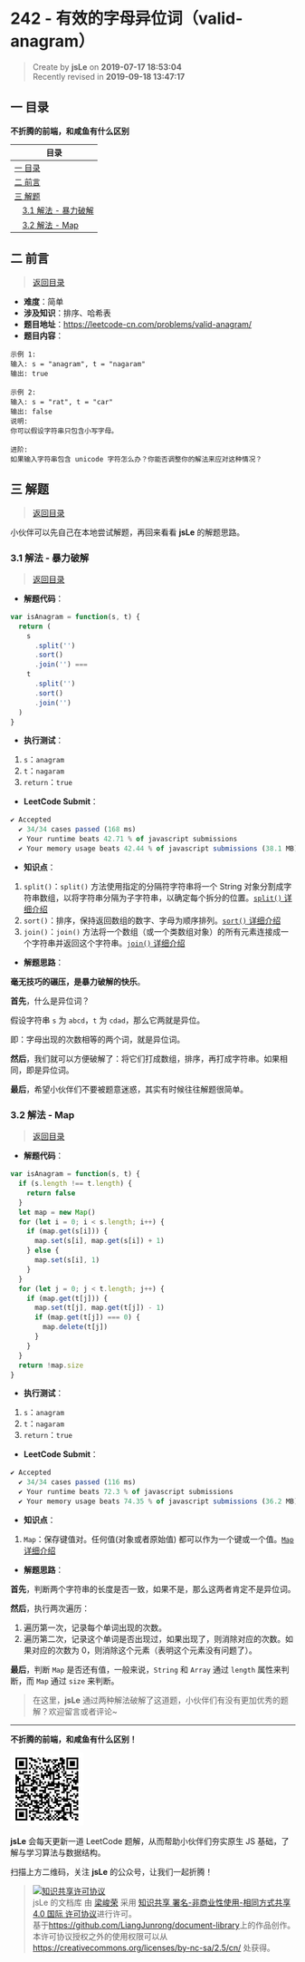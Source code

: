 # 242 - 有效的字母异位词（valid-anagram）

> Create by **jsLe** on **2019-07-17 18:53:04**  
> Recently revised in **2019-09-18 13:47:17**

## <a name="chapter-one" id="chapter-one">一 目录</a>

**不折腾的前端，和咸鱼有什么区别**

| 目录                                                                                     |
| ---------------------------------------------------------------------------------------- |
| [一 目录](#chapter-one)                                                                  |
| <a name="catalog-chapter-two" id="catalog-chapter-two"></a>[二 前言](#chapter-two)       |
| <a name="catalog-chapter-three" id="catalog-chapter-three"></a>[三 解题](#chapter-three) |
| &emsp;[3.1 解法 - 暴力破解](#chapter-three-one)                                          |
| &emsp;[3.2 解法 - Map](#chapter-three-two)                                               |

## <a name="chapter-two" id="chapter-two">二 前言</a>

> [返回目录](#chapter-one)

- **难度**：简单
- **涉及知识**：排序、哈希表
- **题目地址**：https://leetcode-cn.com/problems/valid-anagram/
- **题目内容**：

```
示例 1:
输入: s = "anagram", t = "nagaram"
输出: true

示例 2:
输入: s = "rat", t = "car"
输出: false
说明:
你可以假设字符串只包含小写字母。

进阶:
如果输入字符串包含 unicode 字符怎么办？你能否调整你的解法来应对这种情况？
```

## <a name="chapter-three" id="chapter-three">三 解题</a>

> [返回目录](#chapter-one)

小伙伴可以先自己在本地尝试解题，再回来看看 **jsLe** 的解题思路。

### <a name="chapter-three-one" id="chapter-three-one">3.1 解法 - 暴力破解</a>

> [返回目录](#chapter-one)

- **解题代码**：

```js
var isAnagram = function(s, t) {
  return (
    s
      .split('')
      .sort()
      .join('') ===
    t
      .split('')
      .sort()
      .join('')
  )
}
```

- **执行测试**：

1. `s`：`anagram`
2. `t`：`nagaram`
3. `return`：`true`

- **LeetCode Submit**：

```js
✔ Accepted
  ✔ 34/34 cases passed (168 ms)
  ✔ Your runtime beats 42.71 % of javascript submissions
  ✔ Your memory usage beats 42.44 % of javascript submissions (38.1 MB)
```

- **知识点**：

1. `split()`：`split()` 方法使用指定的分隔符字符串将一个 String 对象分割成字符串数组，以将字符串分隔为子字符串，以确定每个拆分的位置。[`split()` 详细介绍](https://github.com/LiangJunrong/document-library/blob/master/JavaScript-library/JavaScript/%E5%86%85%E7%BD%AE%E5%AF%B9%E8%B1%A1/String/split.md)
2. `sort()`：排序，保持返回数组的数字、字母为顺序排列。[`sort()` 详细介绍](https://github.com/LiangJunrong/document-library/blob/master/JavaScript-library/JavaScript/%E5%86%85%E7%BD%AE%E5%AF%B9%E8%B1%A1/Array/sort.md)
3. `join()`：`join()` 方法将一个数组（或一个类数组对象）的所有元素连接成一个字符串并返回这个字符串。[`join()` 详细介绍](https://github.com/LiangJunrong/document-library/blob/master/JavaScript-library/JavaScript/%E5%86%85%E7%BD%AE%E5%AF%B9%E8%B1%A1/Array/join.md)

- **解题思路**：

**毫无技巧的碾压，是暴力破解的快乐**。

**首先**，什么是异位词？

假设字符串 `s` 为 `abcd`，`t` 为 `cdad`，那么它两就是异位。

即：字母出现的次数相等的两个词，就是异位词。

**然后**，我们就可以方便破解了：将它们打成数组，排序，再打成字符串。如果相同，即是异位词。

**最后**，希望小伙伴们不要被题意迷惑，其实有时候往往解题很简单。

### <a name="chapter-three-two" id="chapter-three-two">3.2 解法 - Map</a>

> [返回目录](#chapter-one)

- **解题代码**：

```js
var isAnagram = function(s, t) {
  if (s.length !== t.length) {
    return false
  }
  let map = new Map()
  for (let i = 0; i < s.length; i++) {
    if (map.get(s[i])) {
      map.set(s[i], map.get(s[i]) + 1)
    } else {
      map.set(s[i], 1)
    }
  }
  for (let j = 0; j < t.length; j++) {
    if (map.get(t[j])) {
      map.set(t[j], map.get(t[j]) - 1)
      if (map.get(t[j]) === 0) {
        map.delete(t[j])
      }
    }
  }
  return !map.size
}
```

- **执行测试**：

1. `s`：`anagram`
2. `t`：`nagaram`
3. `return`：`true`

- **LeetCode Submit**：

```js
✔ Accepted
  ✔ 34/34 cases passed (116 ms)
  ✔ Your runtime beats 72.3 % of javascript submissions
  ✔ Your memory usage beats 74.35 % of javascript submissions (36.2 MB)
```

- **知识点**：

1. `Map`：保存键值对。任何值(对象或者原始值) 都可以作为一个键或一个值。[`Map` 详细介绍](https://github.com/LiangJunrong/document-library/blob/master/JavaScript-library/JavaScript/%E5%86%85%E7%BD%AE%E5%AF%B9%E8%B1%A1/Map/README.md)

- **解题思路**：

**首先**，判断两个字符串的长度是否一致，如果不是，那么这两者肯定不是异位词。

**然后**，执行两次遍历：

1. 遍历第一次，记录每个单词出现的次数。
2. 遍历第二次，记录这个单词是否出现过，如果出现了，则消除对应的次数。如果对应的次数为 0，则消除这个元素（表明这个元素没有问题了）。

**最后**，判断 `Map` 是否还有值，一般来说，`String` 和 `Array` 通过 `length` 属性来判断，而 `Map` 通过 `size` 来判断。

> 在这里，**jsLe** 通过两种解法破解了这道题，小伙伴们有没有更加优秀的题解？欢迎留言或者评论~

---

**不折腾的前端，和咸鱼有什么区别！**

![图](../../../public-repertory/img/z-small-wechat-public-address.jpg)

**jsLe** 会每天更新一道 LeetCode 题解，从而帮助小伙伴们夯实原生 JS 基础，了解与学习算法与数据结构。

扫描上方二维码，关注 **jsLe** 的公众号，让我们一起折腾！

> <a rel="license" href="http://creativecommons.org/licenses/by-nc-sa/4.0/"><img alt="知识共享许可协议" style="border-width:0" src="https://i.creativecommons.org/l/by-nc-sa/4.0/88x31.png" /></a><br /><span xmlns:dct="http://purl.org/dc/terms/" property="dct:title">jsLe 的文档库</span> 由 <a xmlns:cc="http://creativecommons.org/ns#" href="https://github.com/LiangJunrong/document-library" property="cc:attributionName" rel="cc:attributionURL">梁峻荣</a> 采用 <a rel="license" href="http://creativecommons.org/licenses/by-nc-sa/4.0/">知识共享 署名-非商业性使用-相同方式共享 4.0 国际 许可协议</a>进行许可。<br />基于<a xmlns:dct="http://purl.org/dc/terms/" href="https://github.com/LiangJunrong/document-library" rel="dct:source">https://github.com/LiangJunrong/document-library</a>上的作品创作。<br />本许可协议授权之外的使用权限可以从 <a xmlns:cc="http://creativecommons.org/ns#" href="https://creativecommons.org/licenses/by-nc-sa/2.5/cn/" rel="cc:morePermissions">https://creativecommons.org/licenses/by-nc-sa/2.5/cn/</a> 处获得。
